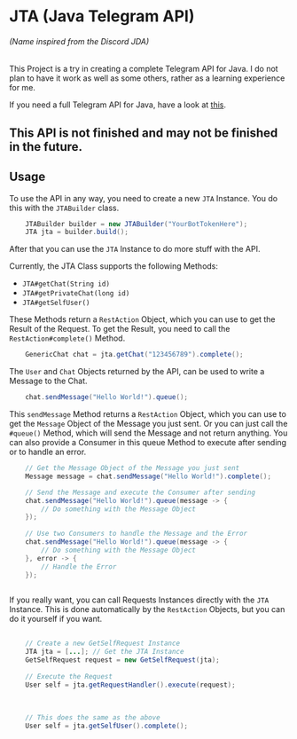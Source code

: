 # JTA (Java Telegram API)
###### (Name inspired from the Discord JDA)

This Project is a try in creating a complete Telegram API for Java.
I do not plan to have it work as well as some others, rather as a learning experience for me.

If you need a full Telegram API for Java, have a look at [this](https://github.com/pengrad/java-telegram-bot-api).

## This API is not finished and may not be finished in the future.


## Usage

To use the API in any way, you need to create a new `JTA` Instance. You do this with the `JTABuilder` class.

```java
    JTABuilder builder = new JTABuilder("YourBotTokenHere");
    JTA jta = builder.build();
```

After that you can use the `JTA` Instance to do more stuff with the API.

Currently, the JTA Class supports the following Methods:
- `JTA#getChat(String id)`
- `JTA#getPrivateChat(long id)`
- `JTA#getSelfUser()`

These Methods return a `RestAction` Object, which you can use to get the Result of the Request.
To get the Result, you need to call the `RestAction#complete()` Method.

```java
    GenericChat chat = jta.getChat("123456789").complete();
```

The `User` and `Chat` Objects returned by the API, can be used to write a Message to the Chat.

```java
    chat.sendMessage("Hello World!").queue();
```

This `sendMessage` Method returns a `RestAction` Object, which you can use to get the `Message` Object of the Message you just sent.
Or you can just call the `#queue()` Method, which will send the Message and not return anything. You can also provide a Consumer in this queue Method to execute after sending or to handle an error.

```java
    // Get the Message Object of the Message you just sent
    Message message = chat.sendMessage("Hello World!").complete();

    // Send the Message and execute the Consumer after sending
    chat.sendMessage("Hello World!").queue(message -> {
        // Do something with the Message Object
    });
    
    // Use two Consumers to handle the Message and the Error
    chat.sendMessage("Hello World!").queue(message -> {
        // Do something with the Message Object
    }, error -> {
        // Handle the Error
    });
    
```

If you really want, you can call Requests Instances directly with the `JTA` Instance.
This is done automatically by the `RestAction` Objects, but you can do it yourself if you want.

```java
    
    // Create a new GetSelfRequest Instance
    JTA jta = [...]; // Get the JTA Instance
    GetSelfRequest request = new GetSelfRequest(jta);
    
    // Execute the Request
    User self = jta.getRequestHandler().execute(request);
    
    
    
    // This does the same as the above
    User self = jta.getSelfUser().complete();    

```